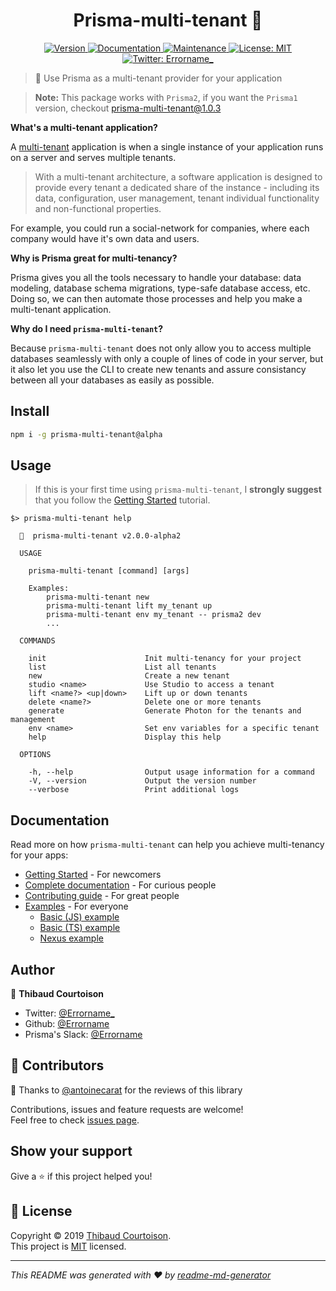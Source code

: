 <h1 align="center">Prisma-multi-tenant 🧭</h1>
<p align="center">
  <a href="https://www.npmjs.com/package/prisma-multi-tenant">
    <img alt="Version" src="https://img.shields.io/npm/v/prisma-multi-tenant.svg">
  </a>
  <a href="https://github.com/Errorname/prisma-multi-tenant#readme">
    <img alt="Documentation" src="https://img.shields.io/badge/documentation-yes-brightgreen.svg" target="_blank" />
  </a>
  <a href="https://github.com/Errorname/prisma-multi-tenant/graphs/commit-activity">
    <img alt="Maintenance" src="https://img.shields.io/badge/Maintained%3F-yes-green.svg" target="_blank" />
  </a>
  <a href="https://github.com/Errorname/prisma-multi-tenant/blob/master/LICENSE">
    <img alt="License: MIT" src="https://img.shields.io/badge/License-MIT-yellow.svg" target="_blank" />
  </a>
  <a href="https://twitter.com/Errorname_">
    <img alt="Twitter: Errorname_" src="https://img.shields.io/twitter/follow/Errorname_.svg?style=social" target="_blank" />
  </a>
</p>

> 🧭 Use Prisma as a multi-tenant provider for your application

> **Note:** This package works with `Prisma2`, if you want the `Prisma1` version, checkout [prisma-multi-tenant@1.0.3](https://github.com/Errorname/prisma-multi-tenant/tree/v1.0.3)

**What's a multi-tenant application?**

A [multi-tenant](https://en.wikipedia.org/wiki/Multitenancy) application is when a single instance of your application runs on a server and serves multiple tenants.

> With a multi-tenant architecture, a software application is designed to provide every tenant a dedicated share of the instance - including its data, configuration, user management, tenant individual functionality and non-functional properties.

For example, you could run a social-network for companies, where each company would have it's own data and users.

**Why is Prisma great for multi-tenancy?**

Prisma gives you all the tools necessary to handle your database: data modeling, database schema migrations, type-safe database access, etc. Doing so, we can then automate those processes and help you make a multi-tenant application.

**Why do I need `prisma-multi-tenant`?**

Because `prisma-multi-tenant` does not only allow you to access multiple databases seamlessly with only a couple of lines of code in your server, but it also let you use the CLI to create new tenants and assure consistancy between all your databases as easily as possible.

## Install

```sh
npm i -g prisma-multi-tenant@alpha
```

## Usage

> If this is your first time using `prisma-multi-tenant`, I **strongly suggest** that you follow the [Getting Started](/docs/Getting_Started.md) tutorial.

```
$> prisma-multi-tenant help

  🧭  prisma-multi-tenant v2.0.0-alpha2

  USAGE

    prisma-multi-tenant [command] [args]

    Examples:
        prisma-multi-tenant new
        prisma-multi-tenant lift my_tenant up
        prisma-multi-tenant env my_tenant -- prisma2 dev
        ...

  COMMANDS

    init                      Init multi-tenancy for your project
    list                      List all tenants
    new                       Create a new tenant
    studio <name>             Use Studio to access a tenant
    lift <name?> <up|down>    Lift up or down tenants
    delete <name?>            Delete one or more tenants
    generate                  Generate Photon for the tenants and management
    env <name>                Set env variables for a specific tenant
    help                      Display this help

  OPTIONS

    -h, --help                Output usage information for a command
    -V, --version             Output the version number
    --verbose                 Print additional logs
```

## Documentation

Read more on how `prisma-multi-tenant` can help you achieve multi-tenancy for your apps:

- [Getting Started](/docs/Getting_Started.md) - For newcomers
- [Complete documentation](/docs/Complete_Documentation.md) - For curious people
- [Contributing guide](/docs/Contributing_Guide.md) - For great people
- [Examples](/examples) - For everyone
  - [Basic (JS) example]()
  - [Basic (TS) example]()
  - [Nexus example]()

## Author

👤 **Thibaud Courtoison**

- Twitter: [@Errorname\_](https://twitter.com/Errorname_)
- Github: [@Errorname](https://github.com/Errorname)
- Prisma's Slack: [@Errorname](https://app.slack.com/client/T0MQBS8JG/DBNJ479FU)

## 🤝 Contributors

🙌 Thanks to [@antoinecarat](https://github.com/antoinecarat) for the reviews of this library

Contributions, issues and feature requests are welcome!<br />Feel free to check [issues page](https://github.com/Errorname/prisma-multi-tenant/issues).

## Show your support

Give a ⭐️ if this project helped you!

## 📝 License

Copyright © 2019 [Thibaud Courtoison](https://github.com/Errorname).<br />
This project is [MIT](https://github.com/Errorname/prisma-multi-tenant/blob/master/LICENSE) licensed.

---

_This README was generated with ❤️ by [readme-md-generator](https://github.com/kefranabg/readme-md-generator)_
